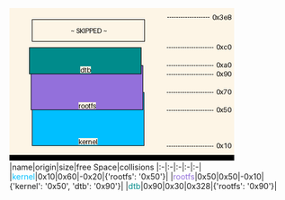 ![memory map diagram](tests.test_docs_collisions_cropped.png)
|name|origin|size|free Space|collisions
|:-|:-|:-|:-|:-|
|<span style='color:deepskyblue'>kernel</span>|0x10|0x60|-0x20|{'rootfs': '0x50'}|
|<span style='color:mediumpurple'>rootfs</span>|0x50|0x50|-0x10|{'kernel': '0x50', 'dtb': '0x90'}|
|<span style='color:darkcyan'>dtb</span>|0x90|0x30|0x328|{'rootfs': '0x90'}|

